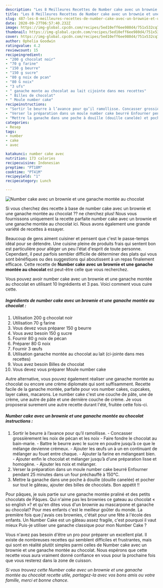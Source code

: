 ```yaml
---
description: "Les 8 Meilleures Recettes de Number cake avec un brownie et une ganache montée au chocolat"
title: "Les 8 Meilleures Recettes de Number cake avec un brownie et une ganache montée au chocolat"
slug: 487-les-8-meilleures-recettes-de-number-cake-avec-un-brownie-et-une-ganache-montee-au-chocolat
date: 2020-09-27T06:57:40.232Z
image: https://img-global.cpcdn.com/recipes/5ed10eff6ee980d4/751x532cq70/number-cake-avec-un-brownie-et-une-ganache-montee-au-chocolat-photo-principale-de-la-recette.jpg
thumbnail: https://img-global.cpcdn.com/recipes/5ed10eff6ee980d4/751x532cq70/number-cake-avec-un-brownie-et-une-ganache-montee-au-chocolat-photo-principale-de-la-recette.jpg
cover: https://img-global.cpcdn.com/recipes/5ed10eff6ee980d4/751x532cq70/number-cake-avec-un-brownie-et-une-ganache-montee-au-chocolat-photo-principale-de-la-recette.jpg
author: Ophelia Goodwin
ratingvalue: 4.2
reviewcount: 15
recipeingredient:
- "200 g chocolat noir"
- "70 g farine"
- "150 g beurre"
- "150 g sucre"
- "80 g noix de pcan"
- "80 G noix"
- "3 ufs"
- " ganache monte au chocolat au lait cijointe dans mes recettes"
- " Billes de chocolat"
- " Moule number cake"
recipeinstructions:
- "Sortir le beurre à l’avance pour qu’il ramollisse. Concasser grossièrement les noix de pécan et les noix Faire fondre le chocolat au bain-marie. Battre le beurre avec le sucre en poudre jusqu’à ce que le mélange devienne crémeux. Ajouter les œufs un à un en continuant de mélanger au fouet entre chaque. Ajouter la farine en mélangeant bien. Ajouter enfin le chocolat et mélanger jusqu’à d’une préparation lisse et homogène. Ajouter les noix et mélanger."
- "Verser la préparation dans un moule number cake beurré Enfourner pendant 25 minutes dans un four préchauffé à 150°C."
- "Mettre la ganache dans une poche à douille (douille canelée) et pocher sur tout le gâteau, ajouter des billes de chocolats. Bon appétit !!"
categories:
- Resep
tags:
- number
- cake
- avec

katakunci: number cake avec 
nutrition: 173 calories
recipecuisine: Indonesian
preptime: "PT18M"
cooktime: "PT41M"
recipeyield: "1"
recipecategory: Lunch

---
```



![Number cake avec un brownie et une ganache montée au chocolat](https://img-global.cpcdn.com/recipes/5ed10eff6ee980d4/751x532cq70/number-cake-avec-un-brownie-et-une-ganache-montee-au-chocolat-photo-principale-de-la-recette.jpg)

Si vous cherchez des recette à base de number cake avec un brownie et une ganache montée au chocolat ?? ne cherchez plus! Nous vous fournissons uniquement la recette parfaite number cake avec un brownie et une ganache montée au chocolat ici. Nous avons également une grande variété de recettes à essayer.

Beaucoup de gens aiment cuisiner et pensent que c'est le passe-temps idéal pour se détendre. Une cuisine pleine de produits frais qui sentent bon est particulière pour alléger un peu l'état d'esprit de toute personne. Cependant, il peut parfois sembler difficile de déterminer des plats qui vous sont bénéfiques ou des suggestions qui aboutissent à un repas finalement efficace. Cette recette de <strong> Number cake avec un brownie et une ganache montée au chocolat </strong> est peut-être celle que vous recherchez.

<!--inarticleads1-->

Vous pouvez avoir number cake avec un brownie et une ganache montée au chocolat en utilisant 10 Ingrédients et 3 pas. Voici comment vous cuire cette.

##### Ingrédients de number cake avec un brownie et une ganache montée au chocolat :

1. Utilisation 200 g chocolat noir
1. Utilisation 70 g farine
1. Vous devez vous préparer 150 g beurre
1. Vous avez besoin 150 g sucre
1. Fournir 80 g noix de pécan
1. Préparer 80 G noix
1. Fournir 3 œufs
1. Utilisation  ganache montée au chocolat au lait (ci-jointe dans mes recettes)
1. Vous avez besoin  Billes de chocolat
1. Vous devez vous préparer  Moule number cake


Autre alternative, vous pouvez également réaliser une ganache montée au chocolat ou encore une crème diplomate qui sont suffisamment. Recette facile de la ganache montée, parfaite pour vos number cakes, cupcakes, layer cakes, macarons. Le number cake c&#39;est une couche de pâte, une de crème, une autre de pâte et une dernière couche de crème. Je vous proposerai surement une autre recette durant l&#39;été, fruitée cette fois-ci. 

<!--inarticleads2-->

##### Number cake avec un brownie et une ganache montée au chocolat instructions :

1. Sortir le beurre à l’avance pour qu’il ramollisse. - Concasser grossièrement les noix de pécan et les noix - Faire fondre le chocolat au bain-marie. - Battre le beurre avec le sucre en poudre jusqu’à ce que le mélange devienne crémeux. - Ajouter les œufs un à un en continuant de mélanger au fouet entre chaque. - Ajouter la farine en mélangeant bien. - Ajouter enfin le chocolat et mélanger jusqu’à d’une préparation lisse et homogène. - Ajouter les noix et mélanger.
1. Verser la préparation dans un moule number cake beurré Enfourner pendant 25 minutes dans un four préchauffé à 150°C.
1. Mettre la ganache dans une poche à douille (douille canelée) et pocher sur tout le gâteau, ajouter des billes de chocolats. Bon appétit !!


Pour pâques, je suis partie sur une ganache montée praliné et des petits chocolats de Pâques. Qui n&#39;aime pas les brownies ce gateau au chocolat « so english »? et qu&#39;en dites vous d&#39;un brownie au mascarpone et ganache au chocolat? Pour mes enfants c&#39;est le meilleur goûter du monde. La première fois que j&#39;avais ces brownies, c&#39;était pour une fête à l&#39;école des enfants. Un Number Cake est un gâteau assez fragile, c&#39;est pourquoi il vaut mieux Puis-je utiliser une ganache classique pour mon Number Cake ? 

<!--inarticleads1-->

<p>
Vous n'avez pas besoin d'être un pro pour préparer un excellent plat. Il existe de nombreuses recettes qui semblent difficiles et frustrantes, mais qui sont en réalité plutôt simples parmi celles de Number cake avec un brownie et une ganache montée au chocolat. Nous espérons que cette recette vous aura vraiment donné confiance en vous pour la prochaine fois que vous resterez dans la zone de cuisson.
</p>

<p>
<i>Si vous trouvez cette Number cake avec un brownie et une ganache montée au chocolat recette utile, partagez-la avec vos bons amis ou votre famille, merci et bonne chance.</i>
</p>
